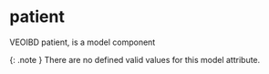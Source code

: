 # patient
VEOIBD patient, is a model component


{: .note }
There are no defined valid values for this model attribute.
